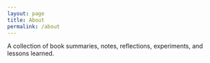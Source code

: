```yaml
---
layout: page
title: About
permalink: /about
---
```


<div class="row justify-content-between">
  <div class="col-md-8 pr-5">
    <p>A collection of book summaries, notes, reflections, experiments, and lessons learned.</p>
  </div>
</div>
